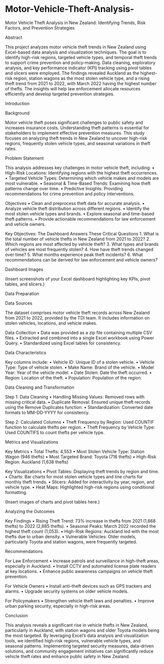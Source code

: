 # Motor-Vehicle-Theft-Analysis-
Motor Vehicle Theft Analysis in New Zealand: Identifying Trends, Risk Factors, and Prevention Strategies

Abstract

This project analyzes motor vehicle theft trends in New Zealand using Excel-based data analysis and visualization techniques. The goal is to identify high-risk regions, targeted vehicle types, and temporal theft trends to support crime prevention and policy-making. Data cleaning, exploratory analysis, and key performance indicator (KPI) tracking using pivot tables and slicers were employed. The findings revealed Auckland as the highest-risk region, station wagons as the most stolen vehicle type, and a rising theft trend from 2021 to 2022, with March 2022 having the highest number of thefts. The insights will help law enforcement allocate resources efficiently and develop targeted prevention strategies.

Introduction

Background

Motor vehicle theft poses significant challenges to public safety and increases insurance costs. Understanding theft patterns is essential for stakeholders to implement effective prevention measures. This study focuses on analyzing theft trends in New Zealand to uncover high-risk regions, frequently stolen vehicle types, and seasonal variations in theft rates.

Problem Statement

This analysis addresses key challenges in motor vehicle theft, including:
	•	High-Risk Locations: Identifying regions with the highest theft occurrences.
	•	Targeted Vehicle Types: Determining which vehicle makes and models are most vulnerable.
	•	Seasonal & Time-Based Trends: Examining how theft patterns change over time.
	•	Predictive Insights: Providing recommendations for crime prevention and policy interventions.

Objectives
	•	Clean and preprocess theft data for accurate analysis.
	•	Analyze vehicle theft distribution across different regions.
	•	Identify the most stolen vehicle types and brands.
	•	Explore seasonal and time-based theft patterns.
	•	Provide actionable recommendations for law enforcement and vehicle owners.

Key Objectives: The Dashboard Answers These Critical Questions
	1.	What is the total number of vehicle thefts in New Zealand from 2021 to 2022?
	2.	Which regions are most affected by vehicle theft?
	3.	What types and brands of vehicles are most frequently stolen?
	4.	How have theft trends changed over time?
	5.	What months experience peak theft incidents?
	6.	What recommendations can be derived for law enforcement and vehicle owners?

Dashboard Images

(Insert screenshots of your Excel dashboard highlighting key KPIs, pivot tables, and slicers.)

Data Preparation

Data Sources

The dataset comprises motor vehicle theft records across New Zealand from 2021 to 2022, provided by the TDI team. It includes information on stolen vehicles, locations, and vehicle makes.

Data Collection
	•	Data was provided as a zip file containing multiple CSV files.
	•	Extracted and combined into a single Excel workbook using Power Query.
	•	Standardized using Excel tables for consistency.

Data Characteristics

Key columns include:
	•	Vehicle ID: Unique ID of a stolen vehicle.
	•	Vehicle Type: Type of vehicle stolen.
	•	Make Name: Brand of the vehicle.
	•	Model Year: Year of the vehicle model.
	•	Date Stolen: Date the theft occurred.
	•	Region: Location of the theft.
	•	Population: Population of the region.

Data Cleaning and Transformation

Step 1: Data Cleaning
	•	Handling Missing Values: Removed rows with missing critical data.
	•	Duplicate Removal: Ensured unique theft records using the Remove Duplicates function.
	•	Standardization: Converted date formats to MM-DD-YYYY for consistency.

Step 2: Calculated Columns
	•	Theft Frequency by Region: Used COUNTIF function to calculate thefts per region.
	•	Theft Frequency by Vehicle Type: Used COUNTIFS to count thefts per vehicle type.

Metrics and Visualizations

Key Metrics
	•	Total Thefts: 4,553
	•	Most Stolen Vehicle Type: Station Wagon (946 thefts)
	•	Most Targeted Brand: Toyota (716 thefts)
	•	High-Risk Region: Auckland (1,638 thefts)

Key Visualizations
	•	Pivot Tables: Displaying theft trends by region and time.
	•	Charts: Bar charts for most stolen vehicle types and line charts for monthly theft trends.
	•	Slicers: Added for interactivity by year, region, and vehicle type.
	•	Heat Maps: Highlighted high-risk regions using conditional formatting.

(Insert images of charts and pivot tables here.)

Analyzing the Outcomes

Key Findings
	•	Rising Theft Trend: 73% increase in thefts from 2021 (1,668 thefts) to 2022 (2,885 thefts).
	•	Seasonal Peaks: March 2022 recorded the highest theft count (1,053).
	•	High-Risk Regions: Auckland led with the most thefts due to urban density.
	•	Vulnerable Vehicles: Older models, particularly Toyota and station wagons, were frequently targeted.

Recommendations

For Law Enforcement
	•	Increase patrols and surveillance in high-theft areas, especially in Auckland.
	•	Install CCTV and automated license plate readers at key locations.
	•	Enhance public awareness campaigns on vehicle theft prevention.

For Vehicle Owners
	•	Install anti-theft devices such as GPS trackers and alarms.
	•	Upgrade security systems on older vehicle models.

For Policymakers
	•	Strengthen vehicle theft laws and penalties.
	•	Improve urban parking security, especially in high-risk areas.

Conclusion

This analysis reveals a significant rise in vehicle thefts in New Zealand, particularly in Auckland, with station wagons and older Toyota models being the most targeted. By leveraging Excel’s data analysis and visualization tools, we identified high-risk regions, vulnerable vehicle types, and seasonal patterns. Implementing targeted security measures, data-driven solutions, and community engagement initiatives can significantly reduce vehicle theft rates and enhance public safety in New Zealand.

